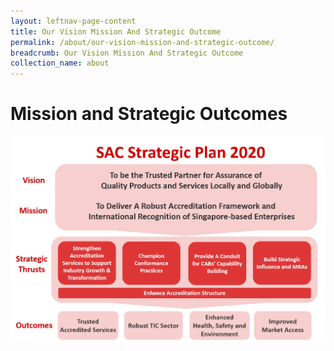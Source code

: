 ```yaml
---
layout: leftnav-page-content
title: Our Vision Mission And Strategic Outcome
permalink: /about/our-vision-mission-and-strategic-outcome/
breadcrumb: Our Vision Mission And Strategic Outcome
collection_name: about
---
```


# Mission and Strategic Outcomes
![SACStrategicPlan2020](/images/SACStrategic2020.png)
